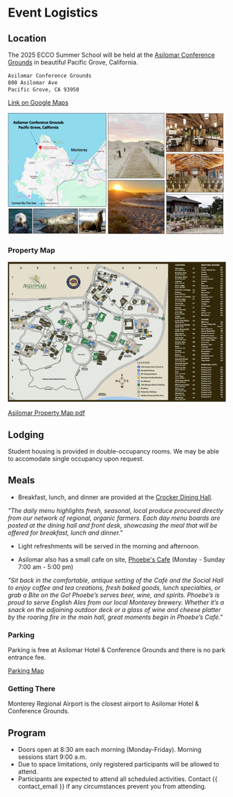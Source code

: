 # Event Logistics

<!---
## WiFi Network

Check back later...
-->

## Location

The 2025 ECCO Summer School will be held at the [Asilomar Conference Grounds](https://www.visitasilomar.com/) in beautiful Pacific Grove, California.

```
Asilomar Conference Grounds
800 Asilomar Ave
Pacific Grove, CA 93950
```

[Link on Google Maps](https://maps.app.goo.gl/68Vax6z26FZSuDsk7)


![banner](img/asilomar_pics.jpg)


### Property Map

![banner](img/asilomar_map.png)

[Asilomar Property Map pdf](https://www.visitasilomar.com/media/822808/asilomar-grounds-map-20210611.pdf)



## Lodging 

Student housing is provided in double-occupancy rooms. We may be able to accomodate single occupancy upon request.

## Meals

* Breakfast, lunch, and dinner are provided at the [Crocker Dining Hall](https://www.visitasilomar.com/dining/crocker-dining-hall/).

_"The daily menu highlights fresh, seasonal, local produce procured directly from our network of regional, organic farmers. Each day menu boards are posted at the dining hall and front desk, showcasing the meal that will be offered for breakfast, lunch and dinner."_

* Light refreshments will be served in the morning and afternoon.

* Asilomar also has a small cafe on site, [Phoebe's Cafe](https://www.visitasilomar.com/dining/phoebes-cafe/) (Monday - Sunday 	7:00 am - 5:00 pm)

_"Sit back in the comfortable, antique setting of the Café and the Social Hall to enjoy coffee and tea creations, fresh baked goods, lunch specialties, or grab a Bite on the Go! Phoebe’s serves beer, wine, and spirits. Phoebe’s is proud to serve English Ales from our local Monterey brewery. Whether it’s a snack on the adjoining outdoor deck or a glass of wine and cheese platter by the roaring fire in the main hall, great moments begin in Phoebe’s Café."_

### Parking

Parking is free at Asilomar Hotel & Conference Grounds and there is no park entrance fee.

[Parking Map](https://www.visitasilomar.com/plan/maps-parking/)

### Getting There

Monterey Regional Airport is the closest airport to Asilomar Hotel & Conference Grounds.

## Program

* Doors open at 8:30 am each morning (Monday-Friday). Morning sessions start 9:00 a.m.
* Due to space limitations, only registered participants will be allowed to attend.
* Participants are expected to attend all scheduled activities. Contact {{ contact_email }} if any circumstances prevent you from attending.